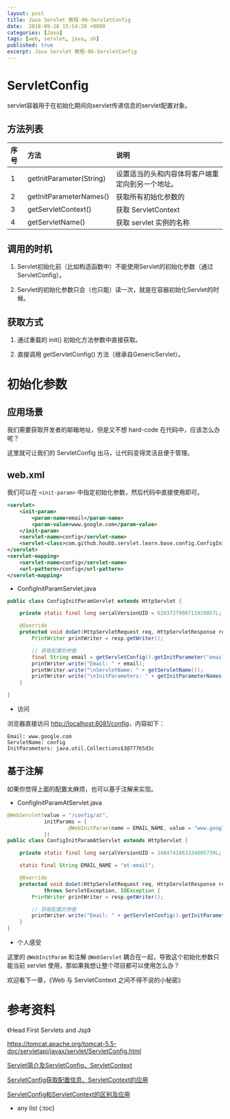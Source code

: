 ```yaml
---
layout: post
title: Java Servlet 教程-06-ServletConfig
date:  2018-09-28 15:54:28 +0800
categories: [Java]
tags: [web, servlet, java, sh]
published: true
excerpt: Java Servlet 教程-06-ServletConfig
---
```


# ServletConfig

servlet容器用于在初始化期间向servlet传递信息的servlet配置对象。

## 方法列表

| 序号 | 方法 | 说明 |
|:---|:---|:---|
| 1 | getInitParameter(String) | 设置适当的头和内容体将客户端重定向到另一个地址。 |
| 2 | getInitParameterNames() | 获取所有初始化参数的 |
| 3 | getServletContext() | 获取 ServletContext |
| 4 | getServletName() | 获取 servlet 实例的名称 |

## 调用的时机

1. Servlet初始化前（比如构造函数中）不能使用Servlet的初始化参数（通过ServletConfig）。

2. Servlet的初始化参数只会（也只能）读一次，就是在容器初始化Servlet的时候。

## 获取方式

1. 通过重载的 init() 初始化方法参数中直接获取。

2. 直接调用 getServletConfig() 方法（继承自GenericServlet）。

# 初始化参数

## 应用场景

我们需要获取开发者的邮箱地址，但是又不想 hard-code 在代码中，应该怎么办呢？

这里就可让我们的 ServletConfig 出马，让代码变得灵活且便于管理。

## web.xml 

我们可以在 `<init-param>` 中指定初始化参数，然后代码中直接使用即可。

```xml
<servlet>
    <init-param>
        <param-name>email</param-name>
        <param-value>www.google.com</param-value>
    </init-param>
    <servlet-name>config</servlet-name>
    <servlet-class>com.github.houbb.servlet.learn.base.config.ConfigInitParamServlet</servlet-class>
</servlet>
<servlet-mapping>
    <servlet-name>config</servlet-name>
    <url-pattern>/config</url-pattern>
</servlet-mapping>
```

- ConfigInitParamServlet.java

```java
public class ConfigInitParamServlet extends HttpServlet {

    private static final long serialVersionUID = 6283727909711929057L;

    @Override
    protected void doGet(HttpServletRequest req, HttpServletResponse resp) throws ServletException, IOException {
        PrintWriter printWriter = resp.getWriter();

        // 获取配置的参数
        final String email = getServletConfig().getInitParameter("email");
        printWriter.write("Email: " + email);
        printWriter.write("\nServletName: " + getServletName());
        printWriter.write("\nInitParameters: " + getInitParameterNames().toString());
    }

}
```

- 访问

浏览器直接访问 [http://localhost:8081/config](http://localhost:8081/config)，内容如下：

```
Email: www.google.com
ServletName: config
InitParameters: java.util.Collections$3@77765d3c
```

## 基于注解

如果你觉得上面的配置太麻烦，也可以基于注解来实现。

- ConfigInitParamAtServlet.java

```java
@WebServlet(value = "/config/at",
            initParams = {
                    @WebInitParam(name = EMAIL_NAME, value = "www.google.com")
            })
public class ConfigInitParamAtServlet extends HttpServlet {

    private static final long serialVersionUID = 2484741863334695739L;

    static final String EMAIL_NAME = "at-email";

    @Override
    protected void doGet(HttpServletRequest req, HttpServletResponse resp)
            throws ServletException, IOException {
        PrintWriter printWriter = resp.getWriter();

        // 获取配置的参数
        printWriter.write("Email: " + getServletConfig().getInitParameter(EMAIL_NAME));
    }
}
```

- 个人感受

这里的 `@WebInitParam` 和注解 `@WebServlet` 耦合在一起，导致这个初始化参数只能当前 servlet 使用，那如果我想让整个项目都可以使用怎么办？

欢迎看下一章，《Web 与 ServletContext 之间不得不说的小秘密》

# 参考资料

《Head First Servlets and Jsp》

https://tomcat.apache.org/tomcat-5.5-doc/servletapi/javax/servlet/ServletConfig.html

[Servlet简介及ServletConfig、ServletContext](https://www.cnblogs.com/EvanLiu/p/3345609.html)

[ServletConfig获取配置信息、ServletContext的应用](https://www.cnblogs.com/smyhvae/p/4140877.html)

[ServletConfig和ServletContext的区别及应用](http://jokerlinisty.iteye.com/blog/2194190)

* any list
{:toc}
